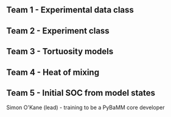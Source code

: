 ## Team 1 - Experimental data class

## Team 2 - Experiment class

## Team 3 - Tortuosity models

## Team 4 - Heat of mixing

## Team 5 - Initial SOC from model states
Simon O'Kane (lead) - training to be a PyBaMM core developer